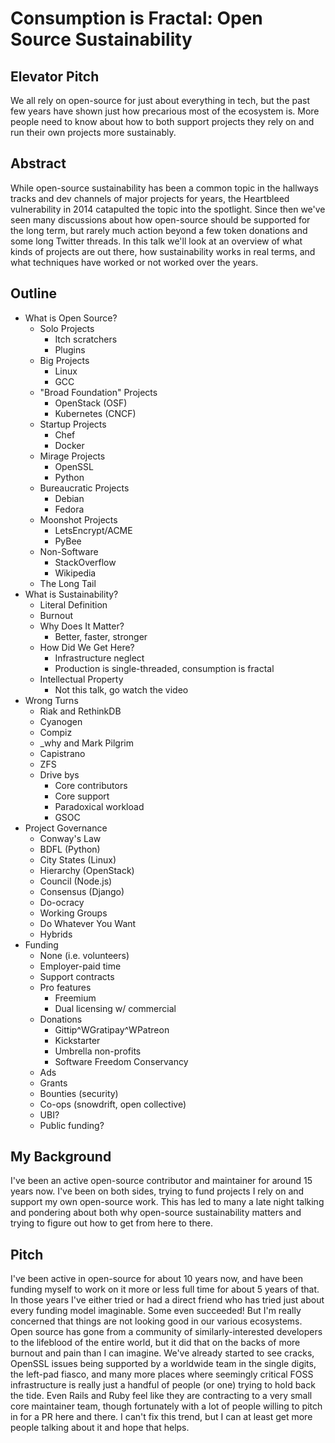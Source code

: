 # Consumption is Fractal: Open Source Sustainability

## Elevator Pitch

We all rely on open-source for just about everything in tech, but the past few
years have shown just how precarious most of the ecosystem is. More people need
to know about how to both support projects they rely on and run their own projects
more sustainably.

## Abstract

While open-source sustainability has been a common topic in the hallways tracks
and dev channels of major projects for years, the Heartbleed vulnerability in
2014 catapulted the topic into the spotlight. Since then we've seen many
discussions about how open-source should be supported for the long term, but
rarely much action beyond a few token donations and some long Twitter threads.
In this talk we'll look at an overview of what kinds of projects are out there,
how sustainability works in real terms, and what techniques have worked or not
worked over the years.

## Outline

* What is Open Source?
  * Solo Projects
    * Itch scratchers
    * Plugins
  * Big Projects
    * Linux
    * GCC
  * "Broad Foundation" Projects
    * OpenStack (OSF)
    * Kubernetes (CNCF)
  * Startup Projects
    * Chef
    * Docker
  * Mirage Projects
    * OpenSSL
    * Python
  * Bureaucratic Projects
    * Debian
    * Fedora
  * Moonshot Projects
    * LetsEncrypt/ACME
    * PyBee
  * Non-Software
    * StackOverflow
    * Wikipedia
  * The Long Tail
* What is Sustainability?
  * Literal Definition
  * Burnout
  * Why Does It Matter?
    * Better, faster, stronger
  * How Did We Get Here?
    * Infrastructure neglect
    * Production is single-threaded, consumption is fractal
  * Intellectual Property
    * Not this talk, go watch the video
* Wrong Turns
  * Riak and RethinkDB
  * Cyanogen
  * Compiz
  * _why and Mark Pilgrim
  * Capistrano
  * ZFS
  * Drive bys
    * Core contributors
    * Core support
    * Paradoxical workload
    * GSOC
* Project Governance
  * Conway's Law
  * BDFL (Python)
  * City States (Linux)
  * Hierarchy (OpenStack)
  * Council (Node.js)
  * Consensus (Django)
  * Do-ocracy
  * Working Groups
  * Do Whatever You Want
  * Hybrids
* Funding
  * None (i.e. volunteers)
  * Employer-paid time
  * Support contracts
  * Pro features
    * Freemium
    * Dual licensing w/ commercial
  * Donations
    * Gittip^WGratipay^WPatreon
    * Kickstarter
    * Umbrella non-profits
    * Software Freedom Conservancy
  * Ads
  * Grants
  * Bounties (security)
  * Co-ops (snowdrift, open collective)
  * UBI?
  * Public funding?

## My Background

I've been an active open-source contributor and maintainer for around 15 years now. I've been on both sides, trying to fund projects I rely on and support my own open-source work. This has led to many a late night talking and pondering about both why open-source sustainability matters and trying to figure out how to get from here to there.

## Pitch

I've been active in open-source for about 10 years now, and have been funding myself to work on it more or less full time for about 5 years of that. In those years I've either tried or had a direct friend who has tried just about every funding model imaginable. Some even succeeded! But I'm really concerned that things are not looking good in our various ecosystems. Open source has gone from a community of similarly-interested developers to the lifeblood of the entire world, but it did that on the backs of more burnout and pain than I can imagine. We've already started to see cracks, OpenSSL issues being supported by a worldwide team in the single digits, the left-pad fiasco, and many more places where seemingly critical FOSS infrastructure is really just a handful of people (or one) trying to hold back the tide. Even Rails and Ruby feel like they are contracting to a very small core maintainer team, though fortunately with a lot of people willing to pitch in for a PR here and there. I can't fix this trend, but I can at least get more people talking about it and hope that helps.
